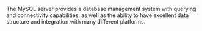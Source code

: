 The MySQL server provides a database management system with querying and connectivity capabilities, as well as the ability to have excellent data structure and integration with many different platforms.
